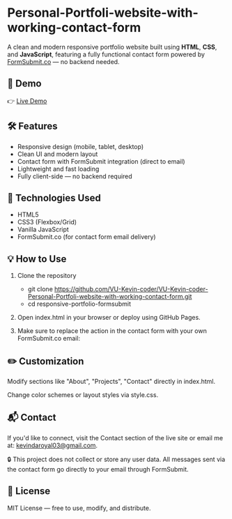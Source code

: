 # Personal-Portfoli-website-with-working-contact-form
A clean and modern responsive portfolio website built using **HTML**, **CSS**, and **JavaScript**, featuring a fully functional contact form powered by [FormSubmit.co](https://formsubmit.co) — no backend needed.

## 🚀 Demo

👉 [Live Demo](https://vu-kevin-coder.github.io/Personal-Portfoli-website-with-working-contact-form/)

## 🛠 Features

- Responsive design (mobile, tablet, desktop)
- Clean UI and modern layout
- Contact form with FormSubmit integration (direct to email)
- Lightweight and fast loading
- Fully client-side — no backend required

## 📁 Technologies Used

- HTML5  
- CSS3 (Flexbox/Grid)  
- Vanilla JavaScript  
- FormSubmit.co (for contact form email delivery)

## 💡 How to Use

1. Clone the repository  
   - git clone https://github.com/VU-Kevin-coder/VU-Kevin-coder-Personal-Portfoli-website-with-working-contact-form.git
   - cd responsive-portfolio-formsubmit
3. Open index.html in your browser or deploy using GitHub Pages.

4. Make sure to replace the action in the contact form with your own FormSubmit.co email:

<form action="https://formsubmit.co/kevindaroyal03@gmail.com" method="POST">
   
##  ✏️ Customization
Modify sections like "About", "Projects", "Contact" directly in index.html.

Change color schemes or layout styles via style.css.

## 📬 Contact
If you'd like to connect, visit the Contact section of the live site or email me at: kevindaroyal03@gmail.com.

🔒 This project does not collect or store any user data. All messages sent via the contact form go directly to your email through FormSubmit.

## 📄 License
MIT License — free to use, modify, and distribute.
